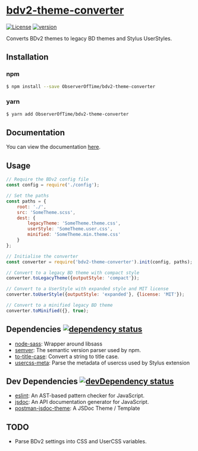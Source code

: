# [bdv2-theme-converter](https://github.com/ObserverOfTime/bdv2-theme-converter)

[![License](https://img.shields.io/badge/license-MIT-blue.svg)](https://github.com/ObserverOfTime/bdv2-theme-converter/blob/master/LICENSE) [![version](https://img.shields.io/github/package-json/v/ObserverOfTime/bdv2-theme-converter.svg)](https://github.com/ObserverOfTime/bdv2-theme-converter/blob/master/package.json)

Converts BDv2 themes to legacy BD themes and Stylus UserStyles.

## Installation

### npm

```sh
$ npm install --save ObserverOfTime/bdv2-theme-converter
```

### yarn

```sh
$ yarn add ObserverOfTime/bdv2-theme-converter
```

## Documentation

You can view the documentation [here](https://observeroftime.github.io/bdv2-theme-converter).

## Usage

```jsx
// Require the BDv2 config file
const config = require('./config');

// Set the paths
const paths = {
    root: './',
    src: 'SomeTheme.scss',
    dest: {
        legacyTheme: 'SomeTheme.theme.css',
        userStyle: 'SomeTheme.user.css',
        minified: 'SomeTheme.min.theme.css'
    }
};

// Initialise the converter
const converter = require('bdv2-theme-converter').init(config, paths);

// Convert to a legacy BD theme with compact style
converter.toLegacyTheme({outputStyle: 'compact'});

// Convert to a UserStyle with expanded style and MIT license
converter.toUserStyle({outputStyle: 'expanded'}, {license: 'MIT'});

// Convert to a minified legacy BD theme
converter.toMinified({}, true);
```

## Dependencies [![dependency status](https://img.shields.io/david/ObserverOfTime/bdv2-theme-converter/master.svg)](https://david-dm.org/ObserverOfTime/bdv2-theme-converter/master)

- [node-sass](https://ghub.io/node-sass): Wrapper around libsass
- [semver](https://ghub.io/semver): The semantic version parser used by npm.
- [to-title-case](https://ghub.io/to-title-case): Convert a string to title case.
- [usercss-meta](https://ghub.io/usercss-meta): Parse the metadata of usercss used by Stylus extension

## Dev Dependencies [![devDependency status](https://img.shields.io/david/dev/ObserverOfTime/bdv2-theme-converter/master.svg)](https://david-dm.org/ObserverOfTime/bdv2-theme-converter/master#info=devDependencies)

- [eslint](https://ghub.io/eslint): An AST-based pattern checker for JavaScript.
- [jsdoc](https://ghub.io/jsdoc): An API documentation generator for JavaScript.
- [postman-jsdoc-theme](https://ghub.io/postman-jsdoc-theme): A JSDoc Theme / Template

## TODO

- Parse BDv2 settings into CSS and UserCSS variables.

